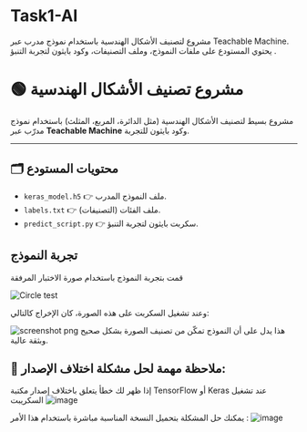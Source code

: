 # Task1-AI
مشروع لتصنيف الأشكال الهندسية باستخدام نموذج مدرب عبر Teachable Machine. 
يحتوي المستودع على ملفات النموذج، وملف التصنيفات، وكود بايثون لتجربة التنبؤ .
# 🟢 مشروع تصنيف الأشكال الهندسية

مشروع بسيط لتصنيف الأشكال الهندسية (مثل الدائرة، المربع، المثلث) باستخدام نموذج مدرّب عبر **Teachable Machine** وكود بايثون للتجربة.

---

## 🗂️ محتويات المستودع

- `keras_model.h5` 👉 ملف النموذج المدرب.
- `labels.txt` 👉 ملف الفئات (التصنيفات).
- `predict_script.py` 👉 سكربت بايثون لتجربة التنبؤ.



## تجربة النموذج
قمت بتجربة النموذج باستخدام صورة الاختبار المرفقة






![Circle test](https://github.com/user-attachments/assets/8534f763-0d95-44e8-8d2c-1e07ba17cc04)


وعند تشغيل السكربت على هذه الصورة، كان الإخراج كالتالي:




![screenshot png](https://github.com/user-attachments/assets/6b332322-6641-43b5-a4b9-1762ca6ae291)
هذا يدل على أن النموذج تمكّن من تصنيف الصورة بشكل صحيح وبثقة عالية.




##  🔧 ملاحظة مهمة لحل مشكلة اختلاف الإصدار:

إذا ظهر لك خطأ يتعلق باختلاف إصدار مكتبة TensorFlow أو Keras عند تشغيل السكريبت
![image](https://github.com/user-attachments/assets/168a0981-dd0f-4a59-aca2-60077e6536fe)

يمكنك حل المشكلة بتحميل النسخة المناسبة مباشرة باستخدام هذا الأمر :
![image](https://github.com/user-attachments/assets/3aafbe36-2498-459d-a2b8-46be9c1ee77e)








